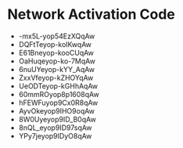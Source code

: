 # Network Activation Code
* -mx5L-yop54EzXQqAw
* DQFtTeyop-koIKwqAw
* E61Bneyop-kooCUqAw
* OaHuqeyop-ko-7MqAw
* 6nuUYeyop-kYY_AqAw
* ZxxVfeyop-kZHOYqAw
* UeODTeyop-kGHhAqAw
* 60mmROyop8p1608qAw
* hFEWFuyop9Cx0R8qAw
* AyvOkeyop9IHO9oqAw
* 8W0Uyeyop9ID_B0qAw
* 8nQL_eyop9ID97sqAw
* YPy7jeyop9IDyO8qAw